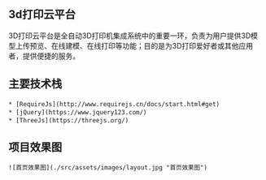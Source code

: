 ## 3d打印云平台
   3D打印云平台是全自动3D打印机集成系统中的重要一环，负责为用户提供3D模型上传预览、在线建模、在线打印等功能；目的是为3D打印爱好者或其他应用者，提供便捷的服务。

## 主要技术栈
    * [RequireJs](http://www.requirejs.cn/docs/start.html#get)
    * [jQuery](https://www.jquery123.com/)
    * [ThreeJs](https://threejs.org/)
   
## 项目效果图
    ![首页效果图](./src/assets/images/layout.jpg "首页效果图")
    
